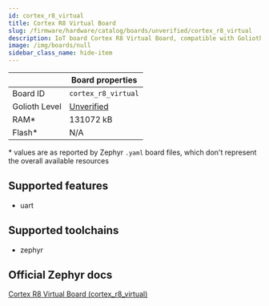 ```yaml
---
id: cortex_r8_virtual
title: Cortex R8 Virtual Board
slug: /firmware/hardware/catalog/boards/unverified/cortex_r8_virtual
description: IoT board Cortex R8 Virtual Board, compatible with Golioth at unverified level.
image: /img/boards/null
sidebar_class_name: hide-item
---
```


[//]: # (This is an auto-generated file, do not edit! Changes to it will be lost upon re-generation)



|                | Board properties     |
| -------------  | -------------------- |
| Board ID       | `cortex_r8_virtual` |
| Golioth Level  | [Unverified](/firmware/hardware#unverified-boards) |
| RAM*           | 131072 kB |
| Flash*         | N/A |

\* values are as reported by Zephyr `.yaml` board files, which don't represent the overall available resources



## Supported features

* uart

## Supported toolchains

* zephyr

## Official Zephyr docs

[Cortex R8 Virtual Board (cortex_r8_virtual)](https://docs.zephyrproject.org/latest/boards/renode/cortex_r8_virtual/doc/index.html)
